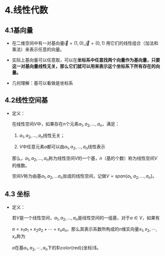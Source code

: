 # 4.线性代数

## 4.1基向量
* 在二维空间中有一对基向量$\overrightarrow{i}=(1,0), \overrightarrow{j}=(0,1)$ 用它们的线性组合（加法和乘法）来表示任意的向量。 

* 实际上基向量可以任意取，可以在**坐标系中任意找两个向量作为基向量，只要这一对基向量线性无关，那么它们就可以用来表示这个坐标系下所有存在的向量。**

* 几何理解：基可以看做是坐标系

## 4.2线性空间基
* 定义：
    
    在线性空间$V$中，如果存在$n$个元素$a_1,a_2,...,a_n$，满足：

   1. $a_1,a_2,...,a_n$线性无关；
   
   2. $V$中任意元素$a$都可以由$a_1,a_2,...,a_n$线性表示
   
   那么，$a_1,a_2,...,a_n$称为线性空间$V$的一个基，$n$（基的个数）称为线性空间$V$的维数。

   空间$V$称为由基$a_1,a_2,...a_n$张成的线性空间，记做$V=span\{ a_1,a_2,...,a_n\}$。


## 4.3 坐标
* 定义：
    
    若$V$是一个线性空间，$a_1,a_2,...,a_n$是线性空间的一组基，对于$a \in V$，如果有

    $a = x_1a_1 + x_2a_2 + \cdots + x_na_n$，那么其表示系数所构成的$n$维实向量$x_1,x_2, \cdots ,x_n$称为
    
    $a$在基$a_1,a_2, \cdots, a_n$下的$\color{red}{坐标}$。